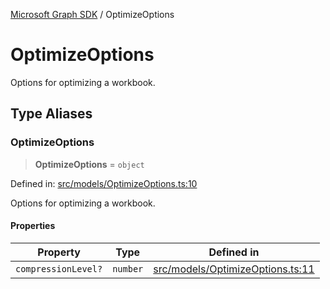 [Microsoft Graph SDK](README.md) / OptimizeOptions

# OptimizeOptions

Options for optimizing a workbook.

## Type Aliases

### OptimizeOptions

> **OptimizeOptions** = `object`

Defined in: [src/models/OptimizeOptions.ts:10](https://github.com/Future-Secure-AI/sharepoint-workbook/blob/main/src/models/OptimizeOptions.ts#L10)

Options for optimizing a workbook.

#### Properties

| Property | Type | Defined in |
| ------ | ------ | ------ |
| <a id="compressionlevel"></a> `compressionLevel?` | `number` | [src/models/OptimizeOptions.ts:11](https://github.com/Future-Secure-AI/sharepoint-workbook/blob/main/src/models/OptimizeOptions.ts#L11) |
